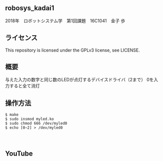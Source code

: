 ## robosys_kadai1
2018年　ロボットシステム学　第1回課題　16C1041　金子 歩

## ライセンス
This repository is licensed under the GPLv3 license, see LICENSE.

## 概要
与えた入力の数字と同じ数のLEDが点灯するデバイスドライバ（2まで）
0を入力すると全て消灯

## 操作方法
    $ make  
    $ sudo insmod myled.ko  
    $ sudo chmod 666 /dev/myled0  
    $ echo [0∼2] > /dev/myled0  
　　
## YouTube
